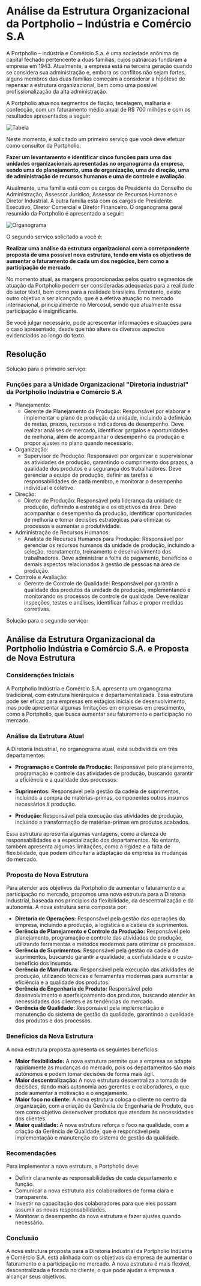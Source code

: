 # Análise da Estrutura Organizacional da Portpholio – Indústria e Comércio S.A

A Portpholio – indústria e Comércio S.a. é uma sociedade anônima de capital fechado pertencente a duas famílias, cujos patriarcas fundaram a empresa em 1943. Atualmente, a empresa está na terceira geração quando se considera sua administração e, embora os conflitos não sejam fortes, alguns membros das duas famílias começam a considerar a hipótese de repensar a estrutura organizacional, bem como uma possível profissionalização da alta administração.

A Portpholio atua nos segmentos de fiação, tecelagem, malharia e confecção, com um faturamento médio anual de R$ 700 milhões e com os resultados apresentados a seguir:

![Tabela](Images/01.PNG)

Neste momento, é solicitado um primeiro serviço que você deve efetuar como
consultor da Portpholio:

**Fazer um levantamento e identificar cinco funções para uma das unidades organizacionais apresentadas no organograma da empresa, sendo uma de planejamento, uma de organização, uma de direção, uma de administração de recursos humanos e uma de controle e avaliação.**

Atualmente, uma família está com os cargos de Presidente do Conselho de Administração, Assessor Jurídico, Assessor de Recursos Humanos e Diretor Industrial. A outra família está com os cargos de Presidente Executivo, Diretor Comercial e Diretor Financeiro. O organograma geral resumido da Portpholio é apresentado a seguir:

![Organograma](Images/02.PNG)

O segundo serviço solicitado a você é:

**Realizar uma análise da estrutura organizacional com a correspondente proposta de uma possível nova estrutura, tendo em vista os objetivos de aumentar o faturamento de cada um dos negócios, bem como a participação de mercado.**

No momento atual, as margens proporcionadas pelos quatro segmentos de atuação da Portpholio podem ser consideradas adequadas para a realidade do setor têxtil, bem como para a realidade brasileira. Entretanto, existe outro objetivo a ser alcançado, que é a efetiva atuação no mercado internacional, principalmente no Mercosul, sendo que atualmente essa participação é insignificante.

Se você julgar necessário, pode acrescentar informações e situações para o caso apresentado, desde que não altere os diversos aspectos evidenciados ao longo do texto.

## Resolução

Solução para o primeiro serviço:

### Funções para a Unidade Organizacional "Diretoria industrial" da Portpholio Indústria e Comércio S.A

- Planejamento:
  - Gerente de Planejamento da Produção: Responsável por elaborar e implementar o plano de produção da unidade, incluindo a definição de metas, prazos, recursos e indicadores de desempenho. Deve realizar análises de mercado, identificar gargalos e oportunidades de melhoria, além de acompanhar o desempenho da produção e propor ajustes no plano quando necessário.
- Organização:
  - Supervisor de Produção: Responsável por organizar e supervisionar as atividades de produção, garantindo o cumprimento dos prazos, a qualidade dos produtos e a segurança dos trabalhadores. Deve gerenciar a equipe de produção, definir as tarefas e responsabilidades de cada membro, e monitorar o desempenho individual e coletivo.
- Direção:
  - Diretor de Produção: Responsável pela liderança da unidade de produção, definindo a estratégia e os objetivos da área. Deve acompanhar o desempenho da produção, identificar oportunidades de melhoria e tomar decisões estratégicas para otimizar os processos e aumentar a produtividade.
- Administração de Recursos Humanos:
  - Analista de Recursos Humanos para Produção: Responsável por gerenciar os recursos humanos da unidade de produção, incluindo a seleção, recrutamento, treinamento e desenvolvimento dos trabalhadores. Deve administrar a folha de pagamento, benefícios e demais aspectos relacionados à gestão de pessoas na área de produção.
- Controle e Avaliação:
  - Gerente de Controle de Qualidade: Responsável por garantir a qualidade dos produtos da unidade de produção, implementando e monitorando os processos de controle de qualidade. Deve realizar inspeções, testes e análises, identificar falhas e propor medidas corretivas.

Solução para o segundo serviço:

## Análise da Estrutura Organizacional da Portpholio Indústria e Comércio S.A. e Proposta de Nova Estrutura

### Considerações Iniciais

A Portpholio Indústria e Comércio S.A. apresenta um organograma tradicional, com estrutura hierárquica e departamentalizada. Essa estrutura pode ser eficaz para empresas em estágios iniciais de desenvolvimento, mas pode apresentar algumas limitações em empresas em crescimento, como a Portpholio, que busca aumentar seu faturamento e participação no mercado.

### Análise da Estrutura Atual

A Diretoria Industrial, no organograma atual, está subdividida em três departamentos:

- **Programação e Controle da Produção:** Responsável pelo planejamento, programação e controle das atividades de produção, buscando garantir a eficiência e a qualidade dos processos.

- **Suprimentos:** Responsável pela gestão da cadeia de suprimentos, incluindo a compra de matérias-primas, componentes  outros insumos necessários à produção.
  
- **Produção:** Responsável pela execução das atividades de produção, incluindo a transformação de matérias-primas em produtos acabados.

Essa estrutura apresenta algumas vantagens, como a clareza de responsabilidades e a especialização dos departamentos. No entanto, também apresenta algumas limitações, como a rigidez e a falta de flexibilidade, que podem dificultar a adaptação da empresa às mudanças do mercado.

### Proposta de Nova Estrutura

Para atender aos objetivos da Portpholio de aumentar o faturamento e a participação no mercado, propomos uma nova estrutura para a Diretoria Industrial, baseada nos princípios da flexibilidade, da descentralização e da autonomia. A nova estrutura seria composta por:

- **Diretoria de Operações:** Responsável pela gestão das operações da empresa, incluindo a produção, a logística e a cadeia de suprimentos.
- **Gerência de Planejamento e Controle da Produção:** Responsável pelo planejamento, programação e controle das atividades de produção, utilizando ferramentas e métodos modernos para otimizar os processos.
- **Gerência de Suprimentos:** Responsável pela gestão da cadeia de suprimentos, buscando garantir a qualidade, a confiabilidade e o custo-benefício dos insumos.
- **Gerência de Manufatura:** Responsável pela execução das atividades de produção, utilizando técnicas e ferramentas modernas para aumentar a eficiência e a qualidade dos produtos.
- **Gerência de Engenharia de Produto:** Responsável pelo desenvolvimento e aperfeiçoamento dos produtos, buscando atender às necessidades dos clientes e às tendências do mercado.
- **Gerência de Qualidade:** Responsável pela implementação e manutenção do sistema de gestão da qualidade, garantindo a qualidade dos produtos e dos processos.

### Benefícios da Nova Estrutura

A nova estrutura proposta apresenta os seguintes benefícios:

- **Maior flexibilidade:** A nova estrutura permite que a empresa se adapte rapidamente às mudanças do mercado, pois os departamentos são mais autônomos e podem tomar decisões de forma mais ágil.
- **Maior descentralização:** A nova estrutura descentraliza a tomada de decisões, dando mais autonomia aos gerentes e colaboradores, o que pode aumentar a motivação e o engajamento.
- **Maior foco no cliente:** A nova estrutura coloca o cliente no centro da organização, com a criação da Gerência de Engenharia de Produto, que tem como objetivo desenvolver produtos que atendam às necessidades dos clientes.
- **Maior qualidade:** A nova estrutura reforça o foco na qualidade, com a criação da Gerência de Qualidade, que é responsável pela implementação e manutenção do sistema de gestão da qualidade.

### Recomendações

Para implementar a nova estrutura, a Portpholio deve:

- Definir claramente as responsabilidades de cada departamento e função.
- Comunicar a nova estrutura aos colaboradores de forma clara e transparente.
- Investir na capacitação dos colaboradores para que eles possam assumir as novas responsabilidades.
- Monitorar o desempenho da nova estrutura e fazer ajustes quando necessário.

### Conclusão

A nova estrutura proposta para a Diretoria Industrial da Portpholio Indústria e Comércio S.A. está alinhada com os objetivos da empresa de aumentar o faturamento e a participação no mercado. A nova estrutura é mais flexível, descentralizada e focada no cliente, o que pode ajudar a empresa a alcançar seus objetivos.
